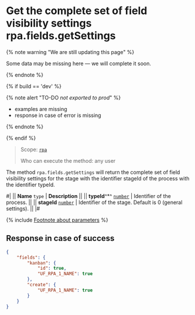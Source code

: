 # Get the complete set of field visibility settings rpa.fields.getSettings

{% note warning "We are still updating this page" %}

Some data may be missing here — we will complete it soon.

{% endnote %}

{% if build == 'dev' %}

{% note alert "TO-DO _not exported to prod_" %}

- examples are missing
- response in case of error is missing

{% endnote %}

{% endif %}


> Scope: [`rpa`](../../../scopes/permissions.md)
>
> Who can execute the method: any user

The method `rpa.fields.getSettings` will return the complete set of field visibility settings for the stage with the identifier stageId of the process with the identifier typeId.

#|
|| **Name**
`type` | **Description** ||
|| **typeId**^*^ 
[`number`](../../../data-types.md) | Identifier of the process. ||
|| **stageId** 
[`number`](../../../data-types.md) | Identifier of the stage. Default is 0 (general settings). ||
|#

{% include [Footnote about parameters](../../../../_includes/required.md) %}

## Response in case of success

```json
{
    "fields": {
        "kanban": {
            "id": true,
            "UF_RPA_1_NAME": true
        },
        "create": {
            "UF_RPA_1_NAME": true
        }
    }
}
```